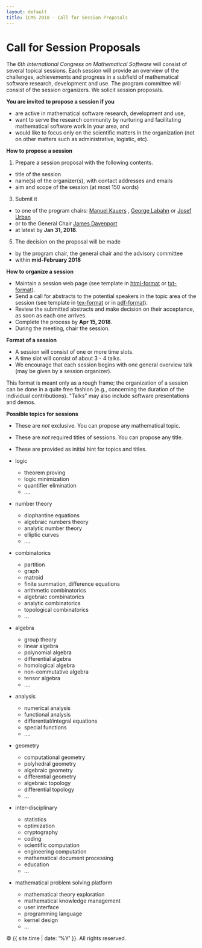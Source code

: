 ```yaml
---
layout: default
title: ICMS 2018 - Call for Session Proposals
---
```


Call for Session Proposals
============================


The _6th International Congress on Mathematical Software_ will consist of several topical sessions. Each session will provide an overview of the challenges, achievements and progress in a subfield of mathematical software research, development and use. The program committee will consist of the session organizers. We solicit session proposals.

**You are invited to propose a session if you**

*   are active in mathematical software research, development and use,
*   want to serve the research community by nurturing and facilitating mathematical software work in your area, and
*   would like to focus only on the scientific matters in the organization (not on other matters such as administrative, logistic, etc).

**How to propose a session**

1.  Prepare a session proposal with the following contents.

*   title of the session
*   name(s) of the organizer(s), with contact addresses and emails
*   aim and scope of the session (at most 150 words)

3.  Submit it

*   to one of the program chairs: [Manuel Kauers](mailto:manuel@kauers.de) , [George Labahn](mailto:glabahn@uwaterloo.ca) or [Josef Urban](mailto:Josef.Urban@gmail.com)
*   or to the General Chair [James Davenport](mailto:j.h.davenport@bath.ac.uk)
*   at latest by **Jan 31, 2018**.

5.  The decision on the proposal will be made

*   by the program chair, the general chair and the advisory committee
*   within **mid-February 2018**

**How to organize a session**

*   Maintain a session web page (see template in [html-format](templates/icms_session_2018/) or [txt-format](templates/icms_session_2018.txt)).
*   Send a call for abstracts to the potential speakers in the topic area of the session (see template in [tex-format](./Templates2016/ICMS_Extended_Abstract_2016.tex) or in [pdf-format](./Templates2016/ICMS_Extended_Abstract_2016.pdf)).
*   Review the submitted abstracts and make decision on their acceptance, as soon as each one arrives.
*   Complete the process by **Apr 15, 2018**.
*   During the meeting, chair the session.

**Format of a session**

*   A session will consist of one or more time slots.
*   A time slot will consist of about 3 - 4 talks.
*   We encourage that each session begins with one general overview talk (may be given by a session organizer).

This format is meant only as a rough frame; the organization of a session can be done in a quite free fashion (e.g., concerning the duration of the individual contributions). "Talks" may also include software presentations and demos.

**Possible topics for sessions**  

*   These are _not_ exclusive. You can propose any mathematical topic.
*   These are _not_ required titles of sessions. You can propose any title.
*   These are provided as initial hint for topics and titles.

*   logic

    *   theorem proving
    *   logic minimization
    *   quantifier elimination
    *   ....

*   number theory

    *   diophantine equations
    *   algebraic numbers theory
    *   analytic number theory
    *   elliptic curves
    *   ....

*   combinatorics

    *   partition
    *   graph
    *   matroid
    *   finite summation, difference equations
    *   arithmetic combinatorics
    *   algebraic combinatorics
    *   analytic combinatorics
    *   topological combinatorics
    *   ...

*   algebra

    *   group theory
    *   linear algebra
    *   polynomial algebra
    *   differential algebra
    *   homological algebra
    *   non-commutative algebra
    *   tensor algebra
    *   ....

*   analysis

    *   numerical analysis
    *   functional analysis
    *   differential/integral equations
    *   special functions
    *   ....

*   geometry

    *   computational geometry
    *   polyhedral geometry
    *   algebraic geometry
    *   differential geometry
    *   algebraic topology
    *   differential topology
    *   ...

*   inter-disciplinary

    *   statistics
    *   optimization
    *   cryptography
    *   coding
    *   scientific computation
    *   engineering computation
    *   mathematical document processing
    *   education
    *   ...

*   mathematical problem solving platform

    *   mathematical theory exploration
    *   mathematical knowledge management
    *   user interface
    *   programming language
    *   kernel design
    *   ...


<p>&copy; {{ site.time | date: '%Y' }}. All rights reserved.</p>
